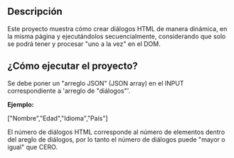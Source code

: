 <h2>Descripción</h2>
<p>Este proyecto muestra cómo crear diálogos HTML de manera dinámica, en la misma página y ejecutándolos secuencialmente, considerando que solo se podrá tener y procesar "uno a la vez" en el DOM.</p>

<h2>¿Cómo ejecutar el proyecto?</h2>
<p>Se debe poner un "arreglo JSON" (JSON array) en el INPUT correspondiente a 'arreglo de "diálogos"'.</p>
<p><strong>Ejemplo:</strong></p>
["Nombre","Edad","Idioma","País"]
<p>El número de diálogos HTML corresponde al número de elementos dentro del areglo de diálogos, por lo tanto el número de diálogos puede "mayor o igual" que CERO.</p>
